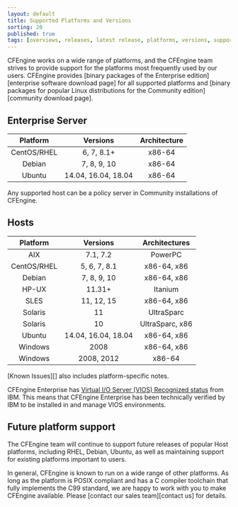 ```yaml
---
layout: default
title: Supported Platforms and Versions
sorting: 20
published: true
tags: [overviews, releases, latest release, platforms, versions, support]
---
```


CFEngine works on a wide range of platforms, and the CFEngine team strives to
provide support for the platforms most frequently used by our users. CFEngine
provides [binary packages of the Enterprise edition][enterprise software download page]
for all supported platforms and [binary packages for popular Linux distributions for the Community edition][community download page].

## Enterprise Server ##

| Platform         | Versions             | Architecture      |
| :--------------: | :------------------: | :---------------: |
| CentOS/RHEL      | 6, 7, 8.1+           | x86-64            |
| Debian           | 7, 8, 9, 10          | x86-64            |
| Ubuntu           | 14.04, 16.04, 18.04  | x86-64            |

Any supported host can be a policy server in Community installations of CFEngine.

## Hosts ##

| Platform    | Versions            | Architectures   |
| :---------: | :-----------------: | :-------------: |
| AIX         | 7.1, 7.2            | PowerPC         |
| CentOS/RHEL | 5, 6, 7, 8.1        | x86-64, x86     |
| Debian      | 7, 8, 9, 10         | x86-64, x86     |
| HP-UX       | 11.31+              | Itanium         |
| SLES        | 11, 12, 15          | x86-64, x86     |
| Solaris     | 11                  | UltraSparc      |
| Solaris     | 10                  | UltraSparc, x86 |
| Ubuntu      | 14.04, 16.04, 18.04 | x86-64, x86     |
| Windows     | 2008                | x86-64, x86     |
| Windows     | 2008, 2012          | x86-64          |


[Known Issues][] also includes platform-specific notes.


CFEngine Enterprise has [Virtual I/O Server (VIOS) Recognized status](http://www.ibm.com/partnerworld/gsd/solutiondetails.do?solution=48493) from IBM.
This means that CFEngine Enterprise has been technically verified by IBM
to be installed in and manage VIOS environments.

## Future platform support

The CFEngine team will continue to support future releases of popular Host
platforms, including RHEL, Debian, Ubuntu, as well as maintaining support for
existing platforms important to users.

In general, CFEngine is known to run on a wide range of other platforms. As long
as the platform is POSIX compliant and has a C compiler toolchain that fully
implements the C99 standard, we are happy to work with you to make CFEngine
available. Please [contact our sales team][contact us] for details.
